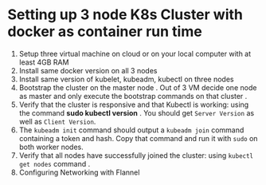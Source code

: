 # Setting up 3 node K8s  Cluster with docker as container run time 

1. Setup three virtual machine on cloud or on your local computer with at least 4GB RAM
2.  Install same docker version on all 3 nodes 
3. Install same version of kubelet, kubeadm, kubectl on three nodes
4. Bootstrap the cluster on the master node . Out of 3 VM decide one node as master and only execute   the bootstrap commands on that cluster .
5. Verify that the cluster is responsive and that Kubectl is working: using the command 
	**sudo kubectl version** . You should get `Server Version` as well as `Client Version`. 
6. The `kubeadm init` command should output a `kubeadm join` command containing a token and hash. Copy that command and run it with `sudo` on both worker nodes.
7. Verify that all nodes have successfully joined the cluster: using `kubectl get nodes` command .
8. Configuring Networking with Flannel